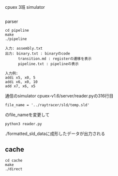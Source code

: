 cpuex 3班 simulator

## 
parser
```
cd pipeline
make
./pipeline
```
    入力: assembly.txt
    出力: binary.txt : binaryのcode
          transition.md : registerの遷移を表示
          pipeline.txt : pipelineの表示

    入力例:
    addi x5, x0, 5
    addi x6, x0, 10
    add x7, x6, x5

通信のsimulator
cpuex-v1.6/server/reader.pyの316行目
```
file_name = '../raytracer/sld/temp.sld'
```
のfile_nameを変更して
```
python3 reader.py
```
./formatted_sld_dataに成形したデータが出力される

## cache
```
cd cache
make
./direct
```
